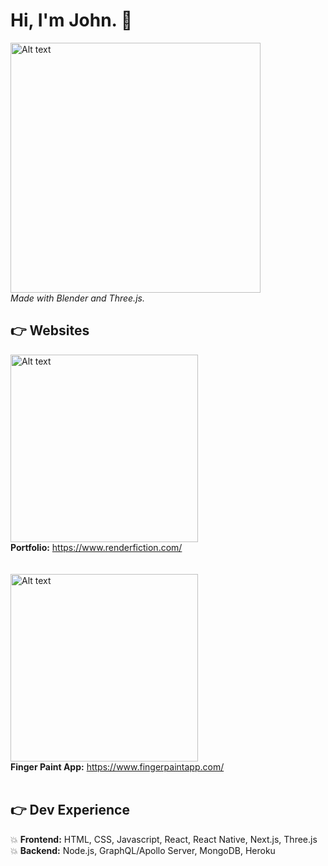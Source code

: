# Hi, I'm John. 👋

<img src="rf_demo2_gif.gif" alt="Alt text" width="400"><br>
<i>Made with Blender and Three.js.</i>

## :point_right: Websites
<img src="https://www.renderfiction.com/assets/rf_card.jpg" alt="Alt text" width="300"><br>
**Portfolio:** https://www.renderfiction.com/<br>
<br>
<br>
<img src="https://www.fingerpaintapp.com/assets/finger_paint.jpg" alt="Alt text" width="300"><br>
**Finger Paint App:** https://www.fingerpaintapp.com/ <br>
<br>

## :point_right: Dev Experience
:boom: **Frontend:** HTML, CSS, Javascript, React, React Native, Next.js, Three.js<br>
:boom: **Backend:** Node.js, GraphQL/Apollo Server, MongoDB, Heroku<br>
